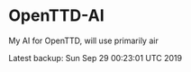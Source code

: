 # OpenTTD-AI
My AI for OpenTTD, will use primarily air

Latest backup: Sun Sep 29 00:23:01 UTC 2019
